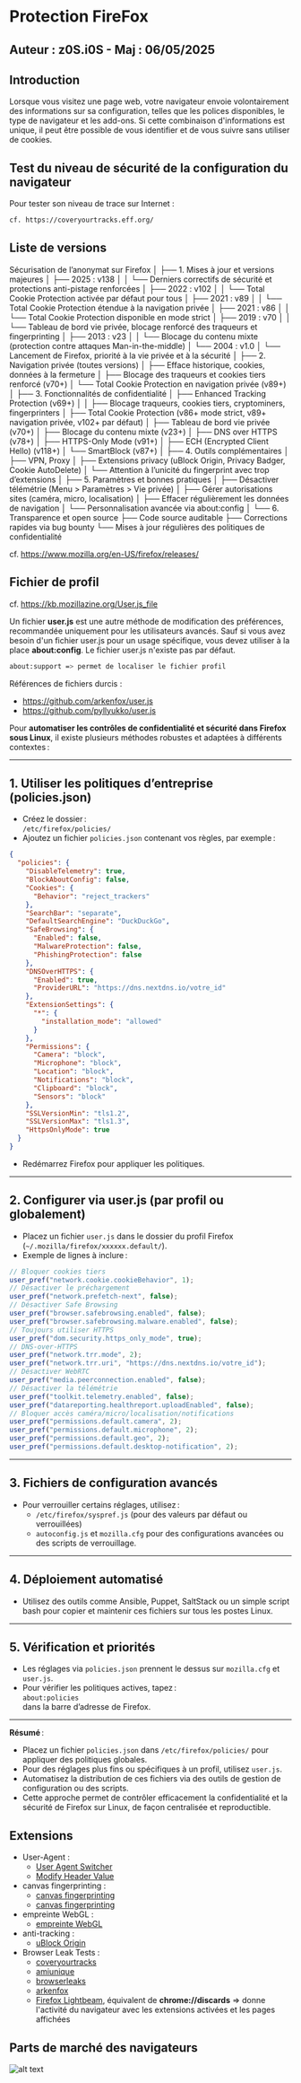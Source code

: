 # Protection FireFox
## Auteur :  z0S.i0S  - Maj : 06/05/2025

## Introduction

Lorsque vous visitez une page web, votre navigateur envoie volontairement des informations sur sa configuration, telles que les polices disponibles, le type de navigateur et les add-ons. Si cette combinaison d'informations est unique, il peut être possible de vous identifier et de vous suivre sans utiliser de cookies.

## Test du niveau de sécurité de la configuration du navigateur

Pour tester son niveau de trace sur Internet :

```txt
cf. https://coveryourtracks.eff.org/
```

## Liste de versions 

Sécurisation de l’anonymat sur Firefox
│
├── 1. Mises à jour et versions majeures
│   ├── 2025 : v138
│   │   └── Derniers correctifs de sécurité et protections anti-pistage renforcées
│   ├── 2022 : v102
│   │   └── Total Cookie Protection activée par défaut pour tous
│   ├── 2021 : v89
│   │   └── Total Cookie Protection étendue à la navigation privée
│   ├── 2021 : v86
│   │   └── Total Cookie Protection disponible en mode strict
│   ├── 2019 : v70
│   │   └── Tableau de bord vie privée, blocage renforcé des traqueurs et fingerprinting
│   ├── 2013 : v23
│   │   └── Blocage du contenu mixte (protection contre attaques Man-in-the-middle)
│   └── 2004 : v1.0
│       └── Lancement de Firefox, priorité à la vie privée et à la sécurité
│
├── 2. Navigation privée (toutes versions)
│   ├── Efface historique, cookies, données à la fermeture
│   ├── Blocage des traqueurs et cookies tiers renforcé (v70+)
│   └── Total Cookie Protection en navigation privée (v89+)
│
├── 3. Fonctionnalités de confidentialité
│   ├── Enhanced Tracking Protection (v69+)
│   │   ├── Blocage traqueurs, cookies tiers, cryptominers, fingerprinters
│   ├── Total Cookie Protection (v86+ mode strict, v89+ navigation privée, v102+ par défaut)
│   ├── Tableau de bord vie privée (v70+)
│   ├── Blocage du contenu mixte (v23+)
│   ├── DNS over HTTPS (v78+)
│   ├── HTTPS-Only Mode (v91+)
│   ├── ECH (Encrypted Client Hello) (v118+)
│   └── SmartBlock (v87+)
│
├── 4. Outils complémentaires
│   ├── VPN, Proxy
│   ├── Extensions privacy (uBlock Origin, Privacy Badger, Cookie AutoDelete)
│   └── Attention à l’unicité du fingerprint avec trop d’extensions
│
├── 5. Paramètres et bonnes pratiques
│   ├── Désactiver télémétrie (Menu > Paramètres > Vie privée)
│   ├── Gérer autorisations sites (caméra, micro, localisation)
│   ├── Effacer régulièrement les données de navigation
│   └── Personnalisation avancée via about:config
│
└── 6. Transparence et open source
    ├── Code source auditable
    ├── Corrections rapides via bug bounty
    └── Mises à jour régulières des politiques de confidentialité


cf. https://www.mozilla.org/en-US/firefox/releases/

## Fichier de profil

cf. https://kb.mozillazine.org/User.js_file

Un fichier **user.js** est une autre méthode de modification des préférences, recommandée uniquement pour les utilisateurs avancés. Sauf si vous avez besoin d'un fichier user.js pour un usage spécifique, vous devez utiliser à la place **about:config**. Le fichier user.js n'existe pas par défaut.

```sh
about:support => permet de localiser le fichier profil
```
Références de fichiers durcis :
- https://github.com/arkenfox/user.js
- https://github.com/pyllyukko/user.js

Pour **automatiser les contrôles de confidentialité et sécurité dans Firefox sous Linux**, il existe plusieurs méthodes robustes et adaptées à différents contextes :

---

## 1. **Utiliser les politiques d’entreprise (policies.json)**

- Créez le dossier :  
  `/etc/firefox/policies/`
- Ajoutez un fichier `policies.json` contenant vos règles, par exemple :

```json
{
  "policies": {
    "DisableTelemetry": true,
    "BlockAboutConfig": false,
    "Cookies": {
      "Behavior": "reject_trackers"
    },
    "SearchBar": "separate",
    "DefaultSearchEngine": "DuckDuckGo",
    "SafeBrowsing": {
      "Enabled": false,
      "MalwareProtection": false,
      "PhishingProtection": false
    },
    "DNSOverHTTPS": {
      "Enabled": true,
      "ProviderURL": "https://dns.nextdns.io/votre_id"
    },
    "ExtensionSettings": {
      "*": {
        "installation_mode": "allowed"
      }
    },
    "Permissions": {
      "Camera": "block",
      "Microphone": "block",
      "Location": "block",
      "Notifications": "block",
      "Clipboard": "block",
      "Sensors": "block"
    },
    "SSLVersionMin": "tls1.2",
    "SSLVersionMax": "tls1.3",
    "HttpsOnlyMode": true
  }
}
```
- Redémarrez Firefox pour appliquer les politiques.

---

## 2. **Configurer via user.js (par profil ou globalement)**

- Placez un fichier `user.js` dans le dossier du profil Firefox (`~/.mozilla/firefox/xxxxxx.default/`).
- Exemple de lignes à inclure :

```js
// Bloquer cookies tiers
user_pref("network.cookie.cookieBehavior", 1);
// Désactiver le préchargement
user_pref("network.prefetch-next", false);
// Désactiver Safe Browsing
user_pref("browser.safebrowsing.enabled", false);
user_pref("browser.safebrowsing.malware.enabled", false);
// Toujours utiliser HTTPS
user_pref("dom.security.https_only_mode", true);
// DNS-over-HTTPS
user_pref("network.trr.mode", 2);
user_pref("network.trr.uri", "https://dns.nextdns.io/votre_id");
// Désactiver WebRTC
user_pref("media.peerconnection.enabled", false);
// Désactiver la télémétrie
user_pref("toolkit.telemetry.enabled", false);
user_pref("datareporting.healthreport.uploadEnabled", false);
// Bloquer accès caméra/micro/localisation/notifications
user_pref("permissions.default.camera", 2);
user_pref("permissions.default.microphone", 2);
user_pref("permissions.default.geo", 2);
user_pref("permissions.default.desktop-notification", 2);
```

---

## 3. **Fichiers de configuration avancés**
- Pour verrouiller certains réglages, utilisez :
  - `/etc/firefox/syspref.js` (pour des valeurs par défaut ou verrouillées)
  - `autoconfig.js` et `mozilla.cfg` pour des configurations avancées ou des scripts de verrouillage.

---

## 4. **Déploiement automatisé**
- Utilisez des outils comme Ansible, Puppet, SaltStack ou un simple script bash pour copier et maintenir ces fichiers sur tous les postes Linux.

---

## 5. **Vérification et priorités**
- Les réglages via `policies.json` prennent le dessus sur `mozilla.cfg` et `user.js`.
- Pour vérifier les politiques actives, tapez :  
  `about:policies`  
  dans la barre d’adresse de Firefox.

---

**Résumé** :  
- Placez un fichier `policies.json` dans `/etc/firefox/policies/` pour appliquer des politiques globales.
- Pour des réglages plus fins ou spécifiques à un profil, utilisez `user.js`.
- Automatisez la distribution de ces fichiers via des outils de gestion de configuration ou des scripts.
- Cette approche permet de contrôler efficacement la confidentialité et la sécurité de Firefox sur Linux, de façon centralisée et reproductible.


## Extensions

- User-Agent : 
  - [User Agent Switcher](https://addons.mozilla.org/fr/firefox/addon/uaswitcher/)
  - [Modify Header Value](https://addons.mozilla.org/fr/firefox/addon/modify-header-value/)
- canvas fingerprinting : 
  - [canvas fingerprinting](https://fr.wikipedia.org/wiki/Canvas_fingerprinting)
  - [canvas fingerprinting](https://addons.mozilla.org/fr/firefox/addon/canvas-fingerprint-defender/)
- empreinte WebGL :
  - [empreinte WebGL](https://addons.mozilla.org/fr/firefox/addon/webgl-fingerprint-defender/)
- anti-tracking :
  - [uBlock Origin](https://addons.mozilla.org/en-US/firefox/addon/ublock-origin/)
- Browser Leak Tests :
    - [coveryourtracks](https://coveryourtracks.eff.org/)
    - [amiunique](https://www.amiunique.org/)
    - [browserleaks](https://browserleaks.com/)
    - [arkenfox](https://arkenfox.github.io/TZP/tzp.html)
    - [Firefox Lightbeam](https://github.com/mozilla/lightbeam-we), équivalent de **chrome://discards** => donne l'activité du navigateur avec les extensions activées et les pages affichées

## Parts de marché des  navigateurs

![alt text](image.png)